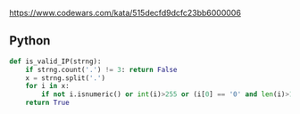 https://www.codewars.com/kata/515decfd9dcfc23bb6000006

## Python
```python
def is_valid_IP(strng):
    if strng.count('.') != 3: return False
    x = strng.split('.')
    for i in x:
        if not i.isnumeric() or int(i)>255 or (i[0] == '0' and len(i)>1): return False
    return True
```